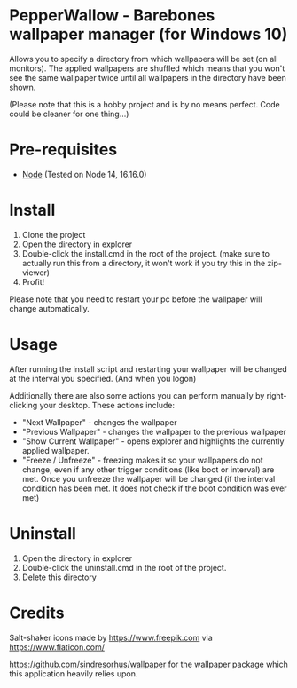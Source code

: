 # PepperWallow - Barebones wallpaper manager (for Windows 10)
Allows you to specify a directory from which wallpapers will be set (on all monitors).
The applied wallpapers are shuffled which means that you won't see the same wallpaper twice until all wallpapers in the directory have been shown. 

(Please note that this is a hobby project and is by no means perfect. Code could be cleaner for one thing...)

# Pre-requisites
- [Node](https://nodejs.org/en/download/) (Tested on Node 14, 16.16.0)

# Install
1. Clone the project
2. Open the directory in explorer
3. Double-click the install.cmd in the root of the project. (make sure to actually run this from a directory, it won't work if you try this in the zip-viewer)
4. Profit!

Please note that you need to restart your pc before the wallpaper will change automatically.

# Usage
After running the install script and restarting your wallpaper will be changed at the interval you specified. (And when you logon)

Additionally there are also some actions you can perform manually by right-clicking your desktop.
These actions include:
- "Next Wallpaper" - changes the wallpaper
- "Previous Wallpaper" - changes the wallpaper to the previous wallpaper
- "Show Current Wallpaper" - opens explorer and highlights the currently applied wallpaper.
- "Freeze / Unfreeze" - freezing makes it so your wallpapers do not change, even if any other trigger conditions (like boot or interval) are met. Once you unfreeze the wallpaper will be changed (if the interval condition has been met. It does not check if the boot condition was ever met)

# Uninstall
1. Open the directory in explorer
2. Double-click the uninstall.cmd in the root of the project.
3. Delete this directory

# Credits
Salt-shaker icons made by https://www.freepik.com via https://www.flaticon.com/

https://github.com/sindresorhus/wallpaper for the wallpaper package which this application heavily relies upon.
